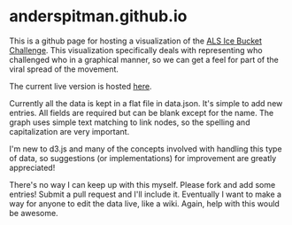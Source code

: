 anderspitman.github.io
=================

This is a github page for hosting a visualization of the 
[ALS Ice Bucket Challenge](http://www.alsa.org/fight-als/ice-bucket-challenge.html). 
This visualization specifically deals with representing who challenged who in a graphical manner, so we can get a feel for part of the viral spread of the movement.

The current live version is hosted 
[here](http://anderspitman.github.io/).

Currently all the data is kept in a flat file in data.json. It's simple to add new entries. All fields are required but can be blank except for the name. The graph uses simple text matching to link nodes, so the spelling and capitalization are very important.

I'm new to d3.js and many of the concepts involved with handling this type of data, so suggestions (or implementations) for improvement are greatly appreciated!

There's no way I can keep up with this myself. Please fork and add some entries! Submit a pull request and I'll include it. Eventually I want to make a way for anyone to edit the data live, like a wiki. Again, help with this would be awesome.
